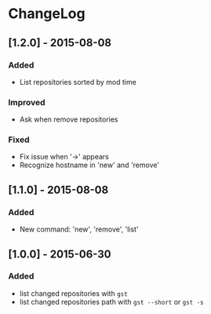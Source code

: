 # ChangeLog

## [1.2.0] - 2015-08-08
### Added
- List repositories sorted by mod time

### Improved
- Ask when remove repositories

### Fixed
- Fix issue when '->' appears
- Recognize hostname in 'new' and 'remove'

## [1.1.0] - 2015-08-08
### Added
- New command: 'new', 'remove', 'list'

## [1.0.0] - 2015-06-30
### Added
- list changed repositories with `gst`
- list changed repositories path with `gst --short` or `gst -s`
